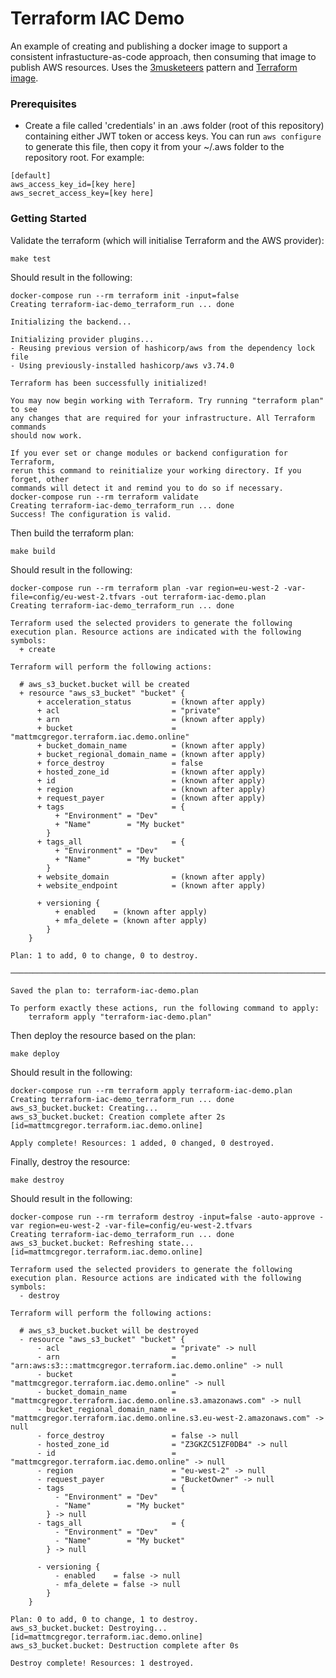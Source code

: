 # Terraform IAC Demo

An example of creating and publishing a docker image to support a consistent infrastucture-as-code approach, then consuming that image to publish AWS resources. Uses the [3musketeers](https://3musketeers.io) pattern and [Terraform image](https://hub.docker.com/r/hashicorp/terraform).

### Prerequisites

* Create a file called 'credentials' in an .aws folder (root of this repository) containing either JWT token or access keys. You can run ```aws configure``` to generate this file, then copy it from your ~/.aws folder to the repository root. For example:

```
[default]
aws_access_key_id=[key here]
aws_secret_access_key=[key here]
```

### Getting Started

Validate the terraform (which will initialise Terraform and the AWS provider):
``` 
make test
```
Should result in the following:
```
docker-compose run --rm terraform init -input=false
Creating terraform-iac-demo_terraform_run ... done

Initializing the backend...

Initializing provider plugins...
- Reusing previous version of hashicorp/aws from the dependency lock file
- Using previously-installed hashicorp/aws v3.74.0

Terraform has been successfully initialized!

You may now begin working with Terraform. Try running "terraform plan" to see
any changes that are required for your infrastructure. All Terraform commands
should now work.

If you ever set or change modules or backend configuration for Terraform,
rerun this command to reinitialize your working directory. If you forget, other
commands will detect it and remind you to do so if necessary.
docker-compose run --rm terraform validate
Creating terraform-iac-demo_terraform_run ... done
Success! The configuration is valid.
```
Then build the terraform plan:
```
make build
```
Should result in the following:
```
docker-compose run --rm terraform plan -var region=eu-west-2 -var-file=config/eu-west-2.tfvars -out terraform-iac-demo.plan
Creating terraform-iac-demo_terraform_run ... done

Terraform used the selected providers to generate the following execution plan. Resource actions are indicated with the following symbols:
  + create

Terraform will perform the following actions:

  # aws_s3_bucket.bucket will be created
  + resource "aws_s3_bucket" "bucket" {
      + acceleration_status         = (known after apply)
      + acl                         = "private"
      + arn                         = (known after apply)
      + bucket                      = "mattmcgregor.terraform.iac.demo.online"
      + bucket_domain_name          = (known after apply)
      + bucket_regional_domain_name = (known after apply)
      + force_destroy               = false
      + hosted_zone_id              = (known after apply)
      + id                          = (known after apply)
      + region                      = (known after apply)
      + request_payer               = (known after apply)
      + tags                        = {
          + "Environment" = "Dev"
          + "Name"        = "My bucket"
        }
      + tags_all                    = {
          + "Environment" = "Dev"
          + "Name"        = "My bucket"
        }
      + website_domain              = (known after apply)
      + website_endpoint            = (known after apply)

      + versioning {
          + enabled    = (known after apply)
          + mfa_delete = (known after apply)
        }
    }

Plan: 1 to add, 0 to change, 0 to destroy.

──────────────────────────────────────────────────────────────────────────────────────────────────────────────────────────────────────────────────────────────────────────────

Saved the plan to: terraform-iac-demo.plan

To perform exactly these actions, run the following command to apply:
    terraform apply "terraform-iac-demo.plan"
```
Then deploy the resource based on the plan:
```
make deploy
```
Should result in the following:
```
docker-compose run --rm terraform apply terraform-iac-demo.plan
Creating terraform-iac-demo_terraform_run ... done
aws_s3_bucket.bucket: Creating...
aws_s3_bucket.bucket: Creation complete after 2s [id=mattmcgregor.terraform.iac.demo.online]

Apply complete! Resources: 1 added, 0 changed, 0 destroyed.
```
Finally, destroy the resource:
```
make destroy
```
Should result in the following:
```
docker-compose run --rm terraform destroy -input=false -auto-approve -var region=eu-west-2 -var-file=config/eu-west-2.tfvars
Creating terraform-iac-demo_terraform_run ... done
aws_s3_bucket.bucket: Refreshing state... [id=mattmcgregor.terraform.iac.demo.online]

Terraform used the selected providers to generate the following execution plan. Resource actions are indicated with the following symbols:
  - destroy

Terraform will perform the following actions:

  # aws_s3_bucket.bucket will be destroyed
  - resource "aws_s3_bucket" "bucket" {
      - acl                         = "private" -> null
      - arn                         = "arn:aws:s3:::mattmcgregor.terraform.iac.demo.online" -> null
      - bucket                      = "mattmcgregor.terraform.iac.demo.online" -> null
      - bucket_domain_name          = "mattmcgregor.terraform.iac.demo.online.s3.amazonaws.com" -> null
      - bucket_regional_domain_name = "mattmcgregor.terraform.iac.demo.online.s3.eu-west-2.amazonaws.com" -> null
      - force_destroy               = false -> null
      - hosted_zone_id              = "Z3GKZC51ZF0DB4" -> null
      - id                          = "mattmcgregor.terraform.iac.demo.online" -> null
      - region                      = "eu-west-2" -> null
      - request_payer               = "BucketOwner" -> null
      - tags                        = {
          - "Environment" = "Dev"
          - "Name"        = "My bucket"
        } -> null
      - tags_all                    = {
          - "Environment" = "Dev"
          - "Name"        = "My bucket"
        } -> null

      - versioning {
          - enabled    = false -> null
          - mfa_delete = false -> null
        }
    }

Plan: 0 to add, 0 to change, 1 to destroy.
aws_s3_bucket.bucket: Destroying... [id=mattmcgregor.terraform.iac.demo.online]
aws_s3_bucket.bucket: Destruction complete after 0s

Destroy complete! Resources: 1 destroyed.
```
